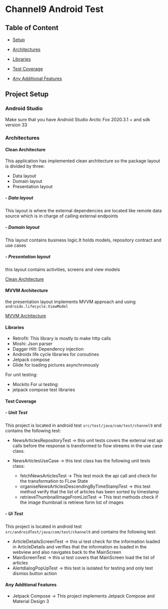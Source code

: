 # Channel9 Android Test

## Table of Content

- [Setup](#project-setup)

- [Architectures](#architectures)

- [Libraries](#libraries)

- [Test Coverage](#test-coverage)

- [Any Additional Features](#any-additional-features)

## Project Setup

### Android Studio

Make sure that you have Android Studio Arctic Fox 2020.3.1 + and sdk version 33 

### Architectures

#### Clean Architecture
This application has implemented clean architecture so the package layout is divided by three:

- Data layout
- Domain layout
- Presentation layout

##### - Data layout
This layout is where the external dependencies are located like remote data source which is in charge of calling external
endpoints
##### - Domain layout
This layout contains business logic.It holds models, repository contract and use cases
##### - Presentation layout
this layout contains activities, screens and view models

[Clean Architecture](https://blog.cleancoder.com/uncle-bob/2012/08/13/the-clean-architecture.html "Clean Architecture")

#### MVVM Architecture

the presentation layout implements MVVM approach and using `androidx.lifecycle.ViewModel`

[MVVM Architecture](https://en.wikipedia.org/wiki/Model-view-viewmodel "Model View ViewModel")

#### Libraries

- Retrofit: This library is mostly to make http calls
- Moshi: Json parser
- Dagger Hilt: Dependency injection
- Androidx life cycle libraries for coroutines
- Jetpack compose
- Glide for loading pictures asynchronously

For unit testing:
- Mockito
For ui testing:
- jetpack compose test libraries

#### Test Coverage
##### - Unit Test

This project is located in android test `src/test/java/com/test/channel9` and contains the following test:

- NewsArticlesRepositoryTest -> this unit tests covers the external rest api calls before the response is transformed to flow streams in the use case class.
- NewsArticlesUseCase -> this test class has the following unit tests class:

  - fetchNewsArticlesTest -> This test mock the api call and check for the transformation to FLow State
  - organiseNewsArticlesDescendingByTimeStampTest -> this test method verify that the list of articles has been sorted by timestamp
  - retrieveThumbnailImageFromListTest -> This test methods check if the image thumbnail is retrieve form list of images


##### - Ui Test
This project is located in android test `src/androidTest/java/com/test/channel9` and contains the following test:

- ArticleDetailsScreenTest -> this ui test check for the information loaded in ArticleDetails and verifies that the information es loaded in the webview and also navigates back to the MainScreen
- MainScreenTest -> this ui test covers that MainScreen load the list of articles
- AlertdialogPopUpTest -> this test is isolated for testing and only test dismiss button action

#### Any Additional Features

- Jetpack Compose -> This project implements Jetpack Compose and Material Design 3 
